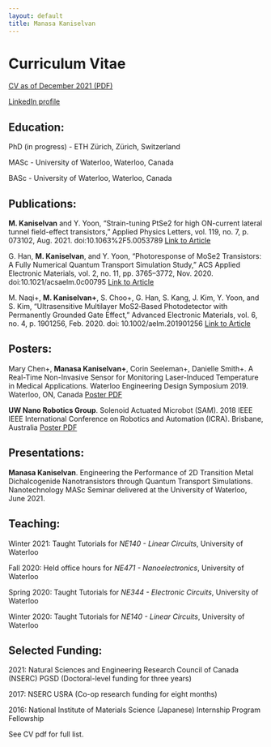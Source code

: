 ```yaml
---
layout: default
title: Manasa Kaniselvan
---
```


# Curriculum Vitae

[CV as of December 2021 (PDF)](/media/cv.pdf)

[LinkedIn profile](https://www.linkedin.com/in/manasa-kaniselvan)

## Education:

PhD (in progress) - ETH Zürich, Zürich, Switzerland

MASc - University of Waterloo, Waterloo, Canada

BASc - University of Waterloo, Waterloo, Canada

## Publications:

**M. Kaniselvan** and Y. Yoon, “Strain-tuning PtSe2 for high ON-current lateral tunnel field-effect transistors,” Applied Physics
Letters, vol. 119, no. 7, p. 073102, Aug. 2021. doi:10.1063%2F5.0053789 [Link to Article](https://aip.scitation.org/doi/abs/10.1063/5.0053789)

G. Han, **M. Kaniselvan**, and Y. Yoon, “Photoresponse of MoSe2 Transistors: A Fully Numerical Quantum Transport
Simulation Study,” ACS Applied Electronic Materials, vol. 2, no. 11, pp. 3765–3772, Nov. 2020. doi:10.1021/acsaelm.0c00795 [Link to Article](https://pubs.acs.org/doi/10.1021/acsaelm.0c00795)

M. Naqi+, **M. Kaniselvan+**, S. Choo+, G. Han, S. Kang, J. Kim, Y. Yoon, and S. Kim, “Ultrasensitive Multilayer MoS2‐Based
Photodetector with Permanently Grounded Gate Effect,” Advanced Electronic Materials, vol. 6, no. 4, p. 1901256, Feb. 2020.
doi: 10.1002/aelm.201901256 [Link to Article](https://onlinelibrary.wiley.com/doi/10.1002/aelm.201901256)

## Posters:

Mary Chen+, **Manasa Kaniselvan+**, Corin Seeleman+, Danielle Smith+. A Real-Time Non-Invasive Sensor for Monitoring
Laser-Induced Temperature in Medical Applications. Waterloo Engineering Design Symposium 2019. Waterloo, ON, Canada [Poster PDF](/media/FYDP2019.pdf)

**UW Nano Robotics Group**. Solenoid Actuated Microbot (SAM). 2018 IEEE IEEE International Conference on Robotics and Automation (ICRA). Brisbane, Australia [Poster PDF](/media/ICRA2018.pdf)

## Presentations:

**Manasa Kaniselvan**. Engineering the Performance of 2D Transition Metal Dichalcogenide Nanotransistors through Quantum
Transport Simulations. Nanotechnology MASc Seminar delivered at the University of Waterloo, June 2021.


## Teaching:

Winter 2021: Taught Tutorials for *NE140 - Linear Circuits*, University of Waterloo

Fall 2020: Held office hours for *NE471 - Nanoelectronics*, University of Waterloo

Spring 2020: Taught Tutorials for *NE344 - Electronic Circuits*, University of Waterloo

Winter 2020: Taught Tutorials for *NE140 - Linear Circuits*, University of Waterloo


## Selected Funding:

2021: Natural Sciences and Engineering Research Council of Canada (NSERC) PGSD (Doctoral-level funding for three years)

2017: NSERC USRA (Co-op research funding for eight months)

2016: National Institute of Materials Science (Japanese) Internship Program Fellowship

See CV pdf for full list.
